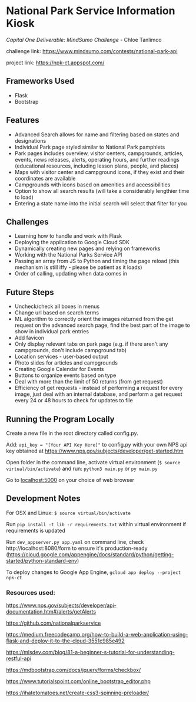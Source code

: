 # National Park Service Information Kiosk
*Capital One Deliverable: MindSumo Challenge* - Chloe Tanlimco

challenge link: https://www.mindsumo.com/contests/national-park-api

project link: https://npk-ct.appspot.com/

## Frameworks Used
- Flask
- Bootstrap

## Features
- Advanced Search allows for name and filtering based on states and designations
- Individual Park page styled similar to National Park pamphlets
- Park pages includes overview, visitor centers, campgrounds, articles, events, news releases, alerts, operating hours, and further readings (educational resources, including lesson plans, people, and places)
- Maps with visitor center and campground icons, if they exist and their coordinates are available
- Campgrounds with icons based on amenities and accessibilities
- Option to show all search results (will take a considerably lengthier time to load)
- Entering a state name into the initial search will select that filter for you

## Challenges
- Learning how to handle and work with Flask
- Deploying the application to Google Cloud SDK
- Dynamically creating new pages and relying on frameworks
- Working with the National Parks Service API
- Passing an array from JS to Python and timing the page reload (this mechanism is still iffy - please be patient as it loads)
- Order of calling, updating when data comes in

## Future Steps
- Uncheck/check all boxes in menus
- Change url based on search terms
- ML algorithm to correctly orient the images returned from the get request on the advanced search page, find the best part of the image to show in individual park entries
- Add favicon
- Only display relevant tabs on park page (e.g. if there aren't any campgrounds, don't include campground tab)
- Location services - user-based output
- Photo slides for articles and campgrounds
- Creating Google Calendar for Events
- Buttons to organize events based on type
- Deal with more than the limit of 50 returns (from get request)
- Efficiency of get requests - instead of performing a request for every image, just deal with an internal database, and perform a get request every 24 or 48 hours to check for updates to file

## Running the Program Locally
Create a new file in the root directory called config.py.

Add: `api_key = "[Your API Key Here]"` to config.py with your own NPS api key obtained at https://www.nps.gov/subjects/developer/get-started.htm

Open folder in the command line, activate virtual environment (`$ source virtual/bin/activate`) and run: `python3 main.py` or `py main.py`

Go to <localhost:5000> on your choice of web browser

## Development Notes
For OSX and Linux: `$ source virtual/bin/activate`

Run `pip install -t lib -r requirements.txt` within virtual environment if requirements is updated

Run `dev_appserver.py app.yaml` on command line, check http://localhost:8080/form to ensure it's production-ready
(https://cloud.google.com/appengine/docs/standard/python/getting-started/python-standard-env)

To deploy changes to Google App Engine, `gcloud app deploy --project npk-ct` 

### Resources used: 
https://www.nps.gov/subjects/developer/api-documentation.htm#/alerts/getAlerts

https://github.com/nationalparkservice

https://medium.freecodecamp.org/how-to-build-a-web-application-using-flask-and-deploy-it-to-the-cloud-3551c985e492

https://mlsdev.com/blog/81-a-beginner-s-tutorial-for-understanding-restful-api

https://mdbootstrap.com/docs/jquery/forms/checkbox/

https://www.tutorialspoint.com/online_bootstrap_editor.php

https://ihatetomatoes.net/create-css3-spinning-preloader/